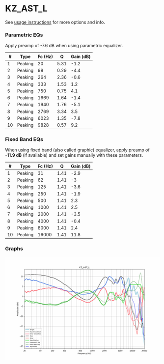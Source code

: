 # KZ_AST_L
See [usage instructions](https://github.com/jaakkopasanen/AutoEq#usage) for more options and info.

### Parametric EQs
Apply preamp of -7.6 dB when using parametric equalizer.

|   # | Type    |   Fc (Hz) |    Q |   Gain (dB) |
|-----|---------|-----------|------|-------------|
|   1 | Peaking |        20 | 5.31 |        -1.2 |
|   2 | Peaking |        98 | 0.29 |        -4.4 |
|   3 | Peaking |       264 | 2.36 |        -0.6 |
|   4 | Peaking |       333 | 1.53 |         1.2 |
|   5 | Peaking |       750 | 0.75 |         4.1 |
|   6 | Peaking |      1669 | 1.64 |        -1.4 |
|   7 | Peaking |      1940 | 1.76 |        -5.1 |
|   8 | Peaking |      2769 | 3.34 |         3.5 |
|   9 | Peaking |      6023 | 1.35 |        -7.8 |
|  10 | Peaking |      9828 | 0.57 |         9.2 |

### Fixed Band EQs
When using fixed band (also called graphic) equalizer, apply preamp of **-11.9 dB** (if available) and set gains manually with these parameters.

|   # | Type    |   Fc (Hz) |    Q |   Gain (dB) |
|-----|---------|-----------|------|-------------|
|   1 | Peaking |        31 | 1.41 |        -2.9 |
|   2 | Peaking |        62 | 1.41 |        -3   |
|   3 | Peaking |       125 | 1.41 |        -3.6 |
|   4 | Peaking |       250 | 1.41 |        -1.9 |
|   5 | Peaking |       500 | 1.41 |         2.3 |
|   6 | Peaking |      1000 | 1.41 |         2.5 |
|   7 | Peaking |      2000 | 1.41 |        -3.5 |
|   8 | Peaking |      4000 | 1.41 |        -0.4 |
|   9 | Peaking |      8000 | 1.41 |         2.4 |
|  10 | Peaking |     16000 | 1.41 |        11.8 |

### Graphs
![](./KZ_AST_L.png)
